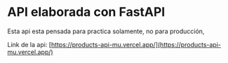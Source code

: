 # API elaborada con FastAPI

Esta api esta pensada para practica solamente, no para producción,

Link de la api: [https://products-api-mu.vercel.app/](https://products-api-mu.vercel.app/)

